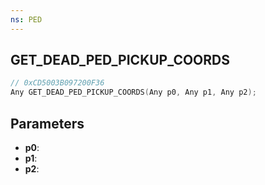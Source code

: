 ```yaml
---
ns: PED
---
```

## GET_DEAD_PED_PICKUP_COORDS

```c
// 0xCD5003B097200F36
Any GET_DEAD_PED_PICKUP_COORDS(Any p0, Any p1, Any p2);
```

## Parameters
* **p0**:
* **p1**:
* **p2**:
